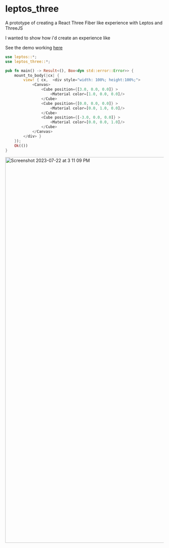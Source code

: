 # leptos_three

A prototype of creating a React Three Fiber like experience with Leptos and ThreeJS

I wanted to show how i'd create an experience like

See the demo working [here](https://richardanaya.github.io/leptos_three/example/dist/index.html)

```rust
use leptos::*;
use leptos_three::*;

pub fn main() -> Result<(), Box<dyn std::error::Error>> {
    mount_to_body(|cx| {
        view! { cx,  <div style="width: 100%; height:100%;">
            <Canvas>
                <Cube position={[3.0, 0.0, 0.0]} >
                    <Material color=[1.0, 0.0, 0.0]/>
                </Cube>
                <Cube position={[0.0, 0.0, 0.0]} >
                    <Material color=[0.0, 1.0, 0.0]/>
                </Cube>
                <Cube position={[-3.0, 0.0, 0.0]} >
                    <Material color=[0.0, 0.0, 1.0]/>
                </Cube>
            </Canvas>
        </div> }
    });
    Ok(())
}
```

<img width="1224" alt="Screenshot 2023-07-22 at 3 11 09 PM" src="https://github.com/richardanaya/leptos_fiber/assets/294042/c00fb781-06d6-485b-9b1e-c5f41b0456bc">
